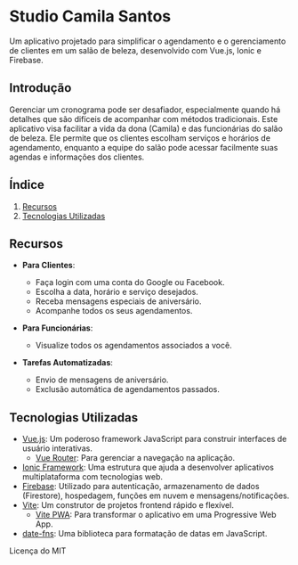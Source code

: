 # Studio Camila Santos

Um aplicativo projetado para simplificar o agendamento e o gerenciamento de clientes em um salão de beleza, desenvolvido com Vue.js, Ionic e Firebase.

## Introdução

Gerenciar um cronograma pode ser desafiador, especialmente quando há detalhes que são difíceis de acompanhar com métodos tradicionais. Este aplicativo visa facilitar a vida da dona (Camila) e das funcionárias do salão de beleza. Ele permite que os clientes escolham serviços e horários de agendamento, enquanto a equipe do salão pode acessar facilmente suas agendas e informações dos clientes.

## Índice

1. [Recursos](#recursos)
2. [Tecnologias Utilizadas](#tecnologias-utilizadas)

## Recursos

-   **Para Clientes**:

    -   Faça login com uma conta do Google ou Facebook.
    -   Escolha a data, horário e serviço desejados.
    -   Receba mensagens especiais de aniversário.
    -   Acompanhe todos os seus agendamentos.

-   **Para Funcionárias**:

    -   Visualize todos os agendamentos associados a você.

-   **Tarefas Automatizadas**:
    -   Envio de mensagens de aniversário.
    -   Exclusão automática de agendamentos passados.

## Tecnologias Utilizadas

-   [Vue.js](https://vuejs.org/): Um poderoso framework JavaScript para construir interfaces de usuário interativas.
    -   [Vue Router](https://router.vuejs.org/): Para gerenciar a navegação na aplicação.
-   [Ionic Framework](https://ionicframework.com/docs): Uma estrutura que ajuda a desenvolver aplicativos multiplataforma com tecnologias web.
-   [Firebase](https://firebase.google.com/): Utilizado para autenticação, armazenamento de dados (Firestore), hospedagem, funções em nuvem e mensagens/notificações.
-   [Vite](https://vitejs.dev/): Um construtor de projetos frontend rápido e flexível.
    -   [Vite PWA](https://vite-pwa-org.netlify.app/): Para transformar o aplicativo em uma Progressive Web App.
-   [date-fns](https://date-fns.org/): Uma biblioteca para formatação de datas em JavaScript.

Licença do MIT
